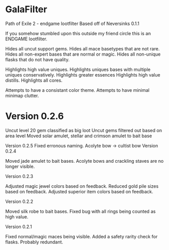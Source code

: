 # GalaFilter
Path of Exile 2 - endgame lootfilter
Based off of Neversinks 0.1.1

If you somehow stumbled upon this outside my friend circle this is an ENDGAME lootfilter.

Hides all uncut support gems.
Hides all mace basetypes that are not rare.
Hides all non-expert bases that are normal or magic.
Hides all non-unique flasks that do not have quality.

Highlights high value uniques.
Highlights uniques bases with multiple uniques conservatively.
Highlights greater essences
Highlights high value distills.
Highlights all cores.

Attempts to have a consistant color theme.
Attempts to have minimal minimap clutter.

# Version 0.2.6
Uncut level 20 gem classified as big loot
Uncut gems filtered out based on area level
Moved solar amulet, stellar and crimson amulet to bait base

Version 0.2.5
Fixed erronous naming. Acolyte bow -> cultist bow
Version 0.2.4

Moved jade amulet to bait bases.
Acolyte bows and crackling staves are no longer visible.

Version 0.2.3

Adjusted magic jewel colors based on feedback.
Reduced gold pile sizes based on feedback.
Adjusted superior item colors based on feedback.

Version 0.2.2

Moved silk robe to bait bases.
Fixed bug with all rings being counted as high value.

Version 0.2.1

Fixed normal/magic maces being visible.
Added a safety rarity check for flasks. Probably redundant.
